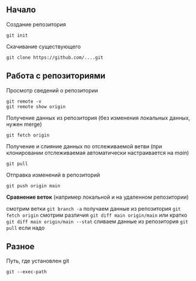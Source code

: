 ## Начало

Создание репозитория

    git init

Скачивание существующего

    git clone https://github.com/....git

## Работа с репозиториями

Просмотр сведений о репозитории 
    
    git remote -v
    git remote show origin

Получение данных из репозитория (без изменения локальных данных, нужен merge)

    git fetch origin

Получение и слияние данных по отслеживаемой ветви (при клонировании отслеживаемая автоматически настраивается на *main*)

    git pull

Отправка изменений в репозиторий

    git push origin main

**Сравнение веток** (например локальной и на удаленном репозитории)

смотрим ветки `git branch -a`
получаем данные из репозитория `git fetch origin`
смотрим различия `git diff main origin/main`
или кратко `git diff main origin/main --stat`
сливаем данные из репозитория `git pull` если надо


## Разное

Путь, где установлен git

    git --exec-path